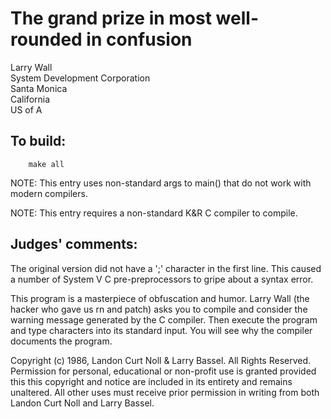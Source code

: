 # The grand prize in most well-rounded in confusion

Larry Wall  
System Development Corporation  
Santa Monica  
California  
US of A  

## To build:

        make all

NOTE: This entry uses non-standard args to main() that do not work with modern compilers.

NOTE: This entry requires a non-standard K&R C compiler to compile.

## Judges' comments:

The original version did not have a ';' character in the first line.
This caused a number of System V C pre-preprocessors to gripe about a
syntax error.

This program is a masterpiece of obfuscation and humor.  Larry Wall
(the hacker who gave us rn and patch) asks you to compile and consider
the warning message generated by the C compiler.  Then execute the
program and type characters into its standard input.  You will see why
the compiler documents the program.


Copyright (c) 1986, Landon Curt Noll & Larry Bassel.
All Rights Reserved.  Permission for personal, educational or non-profit use is
granted provided this this copyright and notice are included in its entirety
and remains unaltered.  All other uses must receive prior permission in writing
from both Landon Curt Noll and Larry Bassel.
